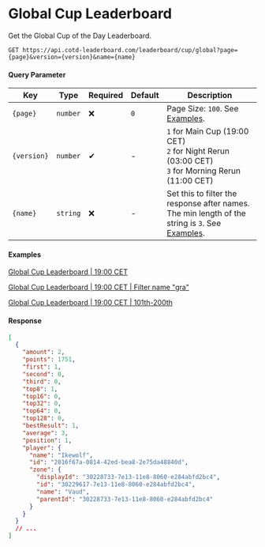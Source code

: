 # Global Cup Leaderboard

Get the Global Cup of the Day Leaderboard.

```http
GET https://api.cotd-leaderboard.com/leaderboard/cup/global?page={page}&version={version}&name={name}
```

#### Query Parameter

| Key         | Type     | Required | Default | Description                                                                                                  |
| ----------- | -------- | -------- | ------- | ------------------------------------------------------------------------------------------------------------ |
| `{page}`    | `number` | ❌       | `0`     | Page Size: `100`. See [Examples](#examples).                                                                 |
| `{version}` | `number` | ✔        | -       | `1` for Main Cup (19:00 CET)<br>`2` for Night Rerun (03:00 CET)<br>`3` for Morning Rerun (11:00 CET)         |
| `{name}`    | `string` | ❌       | -       | Set this to filter the response after names. The min length of the string is `3`. See [Examples](#examples). |

#### Examples

[Global Cup Leaderboard | 19:00 CET](https://api.cotd-leaderboard.com/leaderboard/cup/global?page=0&version=1)

[Global Cup Leaderboard | 19:00 CET | Filter name "gra"](https://api.cotd-leaderboard.com/leaderboard/cup/global?page=0&version=1&name=gra)

[Global Cup Leaderboard | 19:00 CET | 101th-200th](https://api.cotd-leaderboard.com/leaderboard/cup/global?page=1&version=1)

#### Response

```json
[
  {
    "amount": 2,
    "points": 1751,
    "first": 1,
    "second": 0,
    "third": 0,
    "top8": 1,
    "top16": 0,
    "top32": 0,
    "top64": 0,
    "top128": 0,
    "bestResult": 1,
    "average": 3,
    "position": 1,
    "player": {
      "name": "Ikewolf",
      "id": "2016f67a-0814-42ed-bea8-2e75da48840d",
      "zone": {
        "displayId": "30228733-7e13-11e8-8060-e284abfd2bc4",
        "id": "30229617-7e13-11e8-8060-e284abfd2bc4",
        "name": "Vaud",
        "parentId": "30228733-7e13-11e8-8060-e284abfd2bc4"
      }
    }
  }
  // ...
]
```
